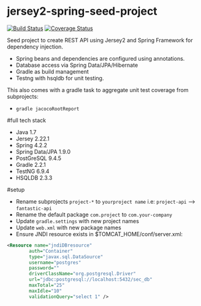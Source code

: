 # jersey2-spring-seed-project
[![Build Status](https://travis-ci.org/julesbond007/jersey2-spring-seed-project.svg?branch=master)](https://travis-ci.org/julesbond007/jersey2-spring-seed-project)
[![Coverage Status](https://coveralls.io/repos/julesbond007/jersey2-spring-seed-project/badge.svg?branch=master&service=github)](https://coveralls.io/github/julesbond007/jersey2-spring-seed-project?branch=master) 

Seed project to create REST API using Jersey2 and Spring Framework for dependency injection.  

- Spring beans and dependencies are configured using annotations.
- Database access via Spring Data/JPA/Hibernate
- Gradle as build management
- Testng with hsqldb for unit testing.

This also comes with a gradle task to aggregate unit test coverage from subprojects: 
- `gradle jacocoRootReport`

#full tech stack
- Java 1.7
- Jersey 2.22.1
- Spring 4.2.2
- Spring Data/JPA 1.9.0
- PostGreSQL 9.4.5
- Gradle 2.2.1
- TestNG 6.9.4
- HSQLDB 2.3.3

#setup
- Rename subprojects `project-*` to `yourproject name` i.e: `project-api` --> `fantastic-api`
- Rename the default package  `com.project` to `com.your-company`
- Update `gradle.settings` with new project names
- Update `web.xml` with new package names
- Ensure JNDI resource exists in $TOMCAT_HOME/conf/server.xml:
```xml
<Resource name="jndiDBresource"
        auth="Container"
        type="javax.sql.DataSource"
        username="postgres"
        password=""
        driverClassName="org.postgresql.Driver"
        url="jdbc:postgresql://localhost:5432/sec_db"
        maxTotal="25"
        maxIdle="10"
        validationQuery="select 1" />
```
